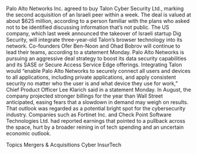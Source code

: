 Palo Alto Networks Inc. agreed to buy Talon Cyber Security Ltd., marking the second acquisition of an Israeli peer within a week.
The deal is valued at about $625 million, according to a person familiar with the plans who asked not to be identified discussing information that’s not public.
The US company, which last week announced the takeover of Israeli startup Dig Security, will integrate three-year-old Talon’s browser technology into its network. Co-founders Ofer Ben-Noon and Ohad Bobrov will continue to lead their teams, according to a statement Monday.
Palo Alto Networks is pursuing an aggressive deal strategy to boost its data security capabilities and its SASE or Secure Access Service Edge offerings.
Integrating Talon would “enable Palo Alto Networks to securely connect all users and devices to all applications, including private applications, and apply consistent security no matter who the user is and what device they use for work,” Chief Product Officer Lee Klarich said in a statement Monday.
In August, the company projected stronger billings for the year than Wall Street anticipated, easing fears that a slowdown in demand may weigh on results. That outlook was regarded as a potential bright spot for the cybersecurity industry. Companies such as Fortinet Inc. and Check Point Software Technologies Ltd. had reported earnings that pointed to a pullback across the space, hurt by a broader reining in of tech spending and an uncertain economic outlook.

Topics
Mergers & Acquisitions
Cyber
InsurTech
